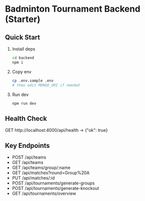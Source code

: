# Badminton Tournament Backend (Starter)

## Quick Start
1) Install deps
   ```bash
   cd backend
   npm i
   ```
2) Copy env
   ```bash
   cp .env.sample .env
   # then edit MONGO_URI if needed
   ```
3) Run dev
   ```bash
   npm run dev
   ```

## Health Check
GET http://localhost:4000/api/health -> {"ok": true}

## Key Endpoints
- POST   /api/teams
- GET    /api/teams
- GET    /api/teams/group/:name
- GET    /api/matches?round=Group%20A
- PUT    /api/matches/:id
- POST   /api/tournaments/generate-groups
- POST   /api/tournaments/generate-knockout
- GET    /api/tournaments/overview
